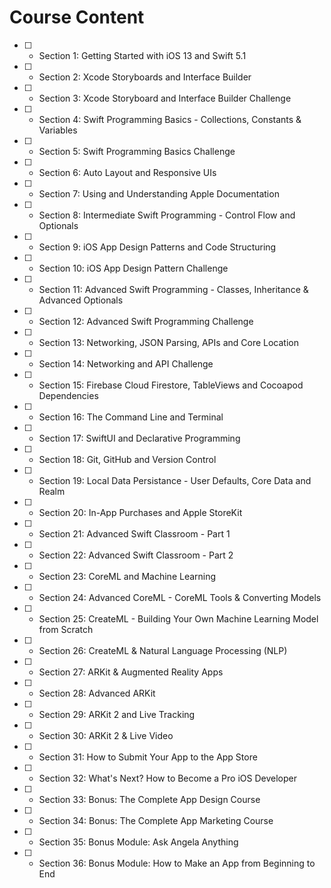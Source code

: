 # Course Content
- [ ] - Section 1: Getting Started with iOS 13 and Swift 5.1
- [ ] - Section 2: Xcode Storyboards and Interface Builder
- [ ] - Section 3: Xcode Storyboard and Interface Builder Challenge
- [ ] - Section 4: Swift Programming Basics - Collections, Constants & Variables
- [ ] - Section 5: Swift Programming Basics Challenge
- [ ] - Section 6: Auto Layout and Responsive UIs
- [ ] - Section 7: Using and Understanding Apple Documentation
- [ ] - Section 8: Intermediate Swift Programming - Control Flow and Optionals
- [ ] - Section 9: iOS App Design Patterns and Code Structuring
- [ ] - Section 10: iOS App Design Pattern Challenge
- [ ] - Section 11: Advanced Swift Programming - Classes, Inheritance & Advanced Optionals
- [ ] - Section 12: Advanced Swift Programming Challenge
- [ ] - Section 13: Networking, JSON Parsing, APIs and Core Location
- [ ] - Section 14: Networking and API Challenge
- [ ] - Section 15: Firebase Cloud Firestore, TableViews and Cocoapod Dependencies
- [ ] - Section 16: The Command Line and Terminal
- [ ] - Section 17: SwiftUI and Declarative Programming
- [ ] - Section 18: Git, GitHub and Version Control
- [ ] - Section 19: Local Data Persistance - User Defaults, Core Data and Realm
- [ ] - Section 20: In-App Purchases and Apple StoreKit
- [ ] - Section 21: Advanced Swift Classroom - Part 1
- [ ] - Section 22: Advanced Swift Classroom - Part 2
- [ ] - Section 23: CoreML and Machine Learning
- [ ] - Section 24: Advanced CoreML - CoreML Tools & Converting Models
- [ ] - Section 25: CreateML - Building Your Own Machine Learning Model from Scratch
- [ ] - Section 26: CreateML & Natural Language Processing (NLP)
- [ ] - Section 27: ARKit & Augmented Reality Apps
- [ ] - Section 28: Advanced ARKit
- [ ] - Section 29: ARKit 2 and Live Tracking
- [ ] - Section 30: ARKit 2 & Live Video
- [ ] - Section 31: How to Submit Your App to the App Store
- [ ] - Section 32: What's Next? How to Become a Pro iOS Developer
- [ ] - Section 33: Bonus: The Complete App Design Course
- [ ] - Section 34: Bonus: The Complete App Marketing Course
- [ ] - Section 35: Bonus Module: Ask Angela Anything
- [ ] - Section 36: Bonus Module: How to Make an App from Beginning to End
